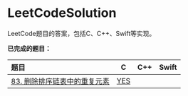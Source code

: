 # LeetCodeSolution
LeetCode题目的答案，包括C、C++、Swift等实现。



**已完成的题目：**

| 题目 | C | C++  |Swift|
| :--- | :---: | :--: | :--: |
| [83. 删除排序链表中的重复元素](https://leetcode-cn.com/problems/remove-duplicates-from-sorted-list/description/) | [YES](https://github.com/Liu2er/LeetCodeSolution/blob/master/C%E8%AF%AD%E8%A8%80%E5%AE%9E%E7%8E%B0/83.%20%E5%88%A0%E9%99%A4%E6%8E%92%E5%BA%8F%E9%93%BE%E8%A1%A8%E4%B8%AD%E7%9A%84%E9%87%8D%E5%A4%8D%E5%85%83%E7%B4%A0.md) |      |      |

